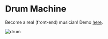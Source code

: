 # Drum Machine

Become a real (front-end) musician!  Demo [here](https://codepen.io/minobino/pen/MMGXmJ).


![drum](https://raw.githubusercontent.com/hanamin/FCC-Projects/master/Front%20End%20Libraries/Drum%20Machine/images/pixel.png)


